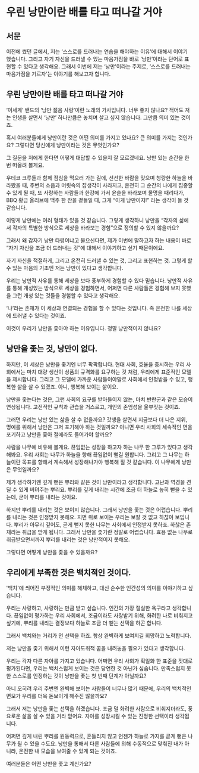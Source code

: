 # 우린 낭만이란 배를 타고 떠나갈 거야

## 서문

이전에 썼던 글에서, 저는 ‘스스로를 드러내는 연습을 해야하는 이유’에 대해서 이야기 했습니다. 그리고 자기 자신을 드러낼 수 있는 마음가짐을 바로 ‘낭만’이라는 단어로 표현할 수 있다고 생각해요. 그래서 이번에 저는 ‘낭만’이라는 주제로, ‘스스로를 드러내는 마음가짐을 기르자’는 이야기를 해보고자 합니다.

## 우린 낭만이란 배를 타고 떠나갈 거야

‘이세계’ 밴드의 ‘낭만 젊음 사랑’이란 노래의 가사입니다. 너무 좋지 않나요? 적어도 저는 인생을 살면서 ‘낭만’ 하나만큼은 놓치며 살고 싶지 않습니다. 그만큼 의미 있는 것이죠.

혹시 여러분들에게 낭만이란 것은 어떤 의미를 가지고 있나요? 큰 의미를 가지는 것인가요? 그렇다면 당신에게 낭만이라는 것은 무엇인가요?

그 질문을 저에게 한다면 어떻게 대답할 수 있을지 잘 모르겠네요. 낭만 있는 순간을 한 번 떠올려 볼게요.

우테코 크루들과 함께 점심을 먹으러 가는 길에, 선선한 바람을 맞으며 청량한 하늘을 바라봤을 때, 주변의 소음과 머릿속의 잡생각이 사라지고, 온전히 그 순간의 나에게 집중할 수 있게 될 때, 또 사랑하는 사람들과 한강에 가서 윤슬을 바라보며 물멍을 때리다가, BBQ 황금 올리브에 맥주 한 잔을 곁들일 때, 그게 “이게 낭만이지!” 라는 생각이 들 것 같습니다.

이렇게 낭만에는 여러 형태가 있을 것 같습니다. 그렇게 생각하니 낭만을 “각자의 삶에서 각자의 특별한 방식으로 세상을 바라보는 경험”으로 정의할 수 있지 않을까요?

그래서 왜 갑자기 낭만 타령이냐고 물으신다면, 제가 이번에 말하고자 하는 내용이 바로 “자기 자신을 조금 더 드러내는 것”에 대해서 이야기하고 싶기 때문이에요.

자기 자신을 적절하게, 그리고 온전히 드러낼 수 있는 것, 그리고 표현하는 것. 그렇게 할 수 있는 마음의 기초엔 저는 낭만이 있다고 생각합니다.

우리는 낭만적 사유를 통해 세상을 보다 풍부하게 경험할 수 있다 믿습니다. 낭만적 사유를 통해 개성있는 방식으로 세상을 경험하면서, 어쩌면 다른 사람들은 경험해 보지 못했을 그런 개성 있는 것들을 경험할 수 있다고 생각해요.

‘나’라는 존재가 이 세상과 연결되는 경험을 할 수 있다는 것입니다. 즉 온전한 나를 세상에 드러낼 수 있다는 것이죠.

이것이 우리가 낭만을 좇아야 하는 이유입니다. 정말 낭만적이지 않나요?

## 낭만을 좇는 것, 낭만이 없다.

하지만, 이 세상은 낭만을 좇기엔 너무 팍팍합니다. 현대 사회, 효율을 중시하는 우리 사회에서는 마치 대량 생산이 상품의 규격화를 요구하는 것 처럼, 우리에게 표준적인 모델을 제시합니다. 그리고 그 모델에 가까운 사람들이야말로 사회에서 인정받을 수 있고, 행복한 삶을 살 수 있겠죠. 아니, 행복해 보이는 삶이요.

낭만을 좇는다는 것은, 그런 사회의 요구를 받아들이지 않는, 마치 반란군과 같은 모습이 연상됩니다. 고전적인 규칙과 관습을 거스르고, 개인의 존엄성을 울부짖는 것이죠.

그러면 우리는 낭만 있는 삶을 살 수 없을까요? 갓생을 살면서 지금보다 더 나은 지위, 명예를 위해서 낭만은 그저 포기해야 하는 것일까요? 아니면 우리 사회의 세속적인 면을 포기하고 낭만을 좇아 절에라도 들어가야 할까요?

사람을 나무에 비유해 볼게요. 끊임없는 성장을 하고자 하는 나무 한 그루가 있다고 생각해봐요. 우리 사회는 나무가 하늘을 향해 끊임없이 뻗길 원합니다. 그리고 그 나무는 하늘이란 목표를 향해서 계속해서 성장해나가야 행복해 질 것 같습니다. 이 나무에게 낭만은 무엇일까요?

제가 생각하기엔 깊게 뻗은 뿌리와 같은 것이 낭만이라고 생각합니다. 고난과 역경을 견딜 수 있게 버텨주는 뿌리요. 뿌리를 깊게 내리는 시간에 조금 더 하늘로 높히 뻗을 수 있는데, 굳이 뿌리를 내리는 것이요.

하지만 뿌리를 내리는 것은 보이지 않습니다. 그래서 낭만을 좇는 것은 어렵습니다. 뿌리를 내리는 것은 인정받지 못해요. 지면 위로 보이는 우리는 보잘 것 없고 하찮아 보입니다. 뿌리가 아무리 깊어도, 곧게 뻗지 못한 나무는 사회에서 인정받지 못하죠. 하찮은 존재라는 취급을 받게 됩니다. 그래서 낭만을 좇기란 정말로 어렵습니다. 효용 없는 나무로 취급받으면서까지 뿌리를 내리는 것은 낭만적이지 못해요.

그렇다면 어떻게 낭만을 좇을 수 있을까요?

## 우리에게 부족한 것은 백치적인 것이다.

'백치'에 씌어진 부정적인 의미를 해체하고, 대신 순수한 인간성의 의미를 이야기하고 싶습니다.

우리는 사랑하고, 사랑하는 만큼 받고 싶습니다. 인간의 가장 절실한 욕구라고 생각합니다. 끊임없이 평가하는 우리 사회에서, 조금이라도 사랑받기 위해, 화려한 나로 비춰지고 싶기에, 뿌리를 내리는 결정보다 하늘로 조금 더 뻗는 선택을 하곤 합니다.

그래서 백치와는 거리가 먼 선택을 하죠. 항상 완벽하게 보여지길 희망하고 노력합니다.

저는 낭만을 좇기 위해서 이런 자아도취적 꿈을 내려놓을 필요가 있다고 생각합니다.

우리는 각자 다른 자아를 가지고 있습니다. 어쩌면 우리 사회가 획일화 한 표준을 잣대로 평가된다면, 우리는 백치스럽게 보이는 것은 당연한 것 아닌가 싶습니다. 만족스럽지 못한 스스로를 인정하는 것이 낭만을 좇는 첫 번째 단계가 아닐까요?

아니 오히려 우리 주변엔 완벽해 보이는 사람들이 너무나 많기 때문에, 우리의 백치적인 면모가 우리를 더욱 돋보이게 해주진 않을까요?

그래서 저는 낭만을 좇는 선택을 하겠습니다. 조금 덜 화려한 사람으로 비춰지더라도, 풍요로운 삶을 살 수 있을 거라 믿어요. 자아를 성장시킬 수 있는 진정한 선택이라 생각됩니다.

어쩌면 깊게 내린 뿌리를 원동력으로, 흔들리지 않고 언젠가 하늘로 가지를 곧게 뻗은 나무가 될 수 있을 수도요. 낭만을 통해서 다른 사람들에 의해 수동적으로 맞춰진 내가 아니라, 온전한 내 모습을 보여줄 수 있게 되는 것이죠.

여러분들은 어떤 낭만을 좇고 계신가요?
